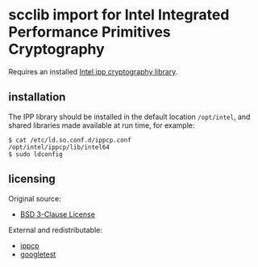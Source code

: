 # scclib import for Intel Integrated Performance Primitives Cryptography

Requires an installed
[Intel ipp cryptography library](https://www.intel.com/content/www/us/en/developer/tools/oneapi/ipp.html).

## installation

The IPP library should be installed in the default location `/opt/intel`, and shared libraries
made available at run time, for example:
```
$ cat /etc/ld.so.conf.d/ippcp.conf 
/opt/intel/ippcp/lib/intel64
$ sudo ldconfig
```

## licensing

Original source:
* [BSD 3-Clause License](lic/bsd_3_clause.txt)

External and redistributable:
* [ippcp](lic/intel.txt)
* [googletest](lic/google.txt)

